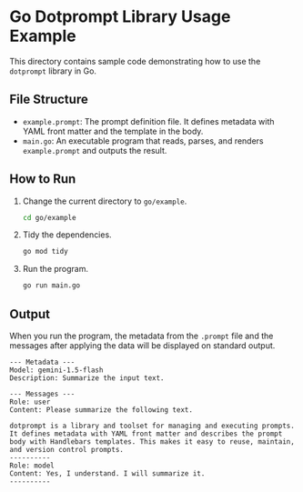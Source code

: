 # Go Dotprompt Library Usage Example

This directory contains sample code demonstrating how to use the `dotprompt` library in Go.

## File Structure

- `example.prompt`: The prompt definition file. It defines metadata with YAML front matter and the template in the body.
- `main.go`: An executable program that reads, parses, and renders `example.prompt` and outputs the result.

## How to Run

1.  Change the current directory to `go/example`.
    ```bash
    cd go/example
    ```

2.  Tidy the dependencies.
    ```bash
    go mod tidy
    ```

3.  Run the program.
    ```bash
    go run main.go
    ```

## Output

When you run the program, the metadata from the `.prompt` file and the messages after applying the data will be displayed on standard output.

```text
--- Metadata ---
Model: gemini-1.5-flash
Description: Summarize the input text.

--- Messages ---
Role: user
Content: Please summarize the following text.

dotprompt is a library and toolset for managing and executing prompts. It defines metadata with YAML front matter and describes the prompt body with Handlebars templates. This makes it easy to reuse, maintain, and version control prompts.
----------
Role: model
Content: Yes, I understand. I will summarize it.
----------
